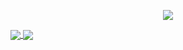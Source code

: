 <p align='center'>
    <img src="https://gidigi.com/cdn/love.gif">
</p>

<a href="https://github-readme-stats.vercel.app/api?username=Michael-OVO&count_private=true&show_icons=true&theme=chartreuse-dark">
  <img align="center" src="https://github-readme-stats.vercel.app/api?username=Michael-OVO&bg_color=30,e96443,904e95&title_color=fff&text_color=fff" />
</a>
<a href="https://github.com/m0rp43us">
  <img align="center" src="https://github-readme-stats.vercel.app/api/top-langs/?username=Michael-OVO&bg_color=30,e96443,904e95&title_color=fff&text_color=fff" />
</a>
